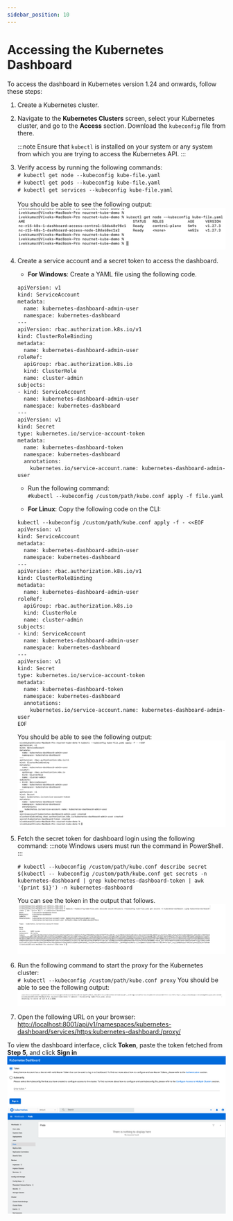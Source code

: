 ```yaml
---
sidebar_position: 10
---
```

# Accessing the Kubernetes Dashboard

To access the dashboard in Kubernetes version 1.24 and onwards, follow these steps:

1. Create a Kubernetes cluster.
2. Navigate to the **Kubernetes Clusters** screen, select your Kubernetes cluster, and go to the **Access** section. Download the `kubeconfig` file from there.
	
	 :::note
	Ensure that `kubectl` is installed on your system or any system from which you are trying to access the Kubernetes API.
	 :::
3. Verify access by running the following commands: <br/>
	`# kubectl get node --kubeconfig kube-file.yaml`<br/>
	`# kubectl get pods --kubeconfig kube-file.yaml`<br/>
	`# kubectl get services --kubeconfig kube-file.yaml`<br/><br/>
	You should be able to see the following output:
	![outputkube1](img/outputkube1.png)
4.  Create a service account and a secret token to access the dashboard.
	- **For Windows**: Create a YAML file using the following code. 
	```
	apiVersion: v1
	kind: ServiceAccount
	metadata:
	  name: kubernetes-dashboard-admin-user
	  namespace: kubernetes-dashboard
	---
	apiVersion: rbac.authorization.k8s.io/v1
	kind: ClusterRoleBinding
	metadata:
	  name: kubernetes-dashboard-admin-user
	roleRef:
	  apiGroup: rbac.authorization.k8s.io
	  kind: ClusterRole
	  name: cluster-admin
	subjects:
	- kind: ServiceAccount
	  name: kubernetes-dashboard-admin-user
	  namespace: kubernetes-dashboard
	---
	apiVersion: v1
	kind: Secret
	type: kubernetes.io/service-account-token
	metadata:
	  name: kubernetes-dashboard-token
	  namespace: kubernetes-dashboard
	  annotations:
	    kubernetes.io/service-account.name: kubernetes-dashboard-admin-user
	```
	- Run the following command:<br/>
		 `#kubectl --kubeconfig /custom/path/kube.conf apply -f file.yaml`

	- **For Linux**: Copy the following code on the CLI:<br/>
	```
	kubectl --kubeconfig /custom/path/kube.conf apply -f - <<EOF
	apiVersion: v1
	kind: ServiceAccount
	metadata:
	  name: kubernetes-dashboard-admin-user
	  namespace: kubernetes-dashboard
	---
	apiVersion: rbac.authorization.k8s.io/v1
	kind: ClusterRoleBinding
	metadata:
	  name: kubernetes-dashboard-admin-user
	roleRef:
	  apiGroup: rbac.authorization.k8s.io
	  kind: ClusterRole
	  name: cluster-admin
	subjects:
	- kind: ServiceAccount
	  name: kubernetes-dashboard-admin-user
	  namespace: kubernetes-dashboard
	---
	apiVersion: v1
	kind: Secret
	type: kubernetes.io/service-account-token
	metadata:
	  name: kubernetes-dashboard-token
	  namespace: kubernetes-dashboard
	  annotations:
	    kubernetes.io/service-account.name: kubernetes-dashboard-admin-user
	EOF
	```

	You should be able to see the following output:
	![outputkube2](img/outputkube2.png)

 5. Fetch the secret token for dashboard login using the following command:
	:::note
	Windows users must run the command in PowerShell.
	:::
	
	```
	# kubectl --kubeconfig /custom/path/kube.conf describe secret $(kubectl -- kubeconfig /custom/path/kube.conf get secrets -n kubernetes-dashboard | grep kubernetes-dashboard-token | awk '{print $1}') -n kubernetes-dashboard
	```
	You can see the token in the output that follows.
![outputkube3](img/outputkube3.png)
6. Run the following command to start the proxy for the Kubernetes cluster: <br/>
	`# kubectl --kubeconfig /custom/path/kube.conf proxy`
	You should be able to see the following output:
![outputkube4](img/outputkube4.png)

7. Open the following URL on your browser:
	[http://localhost:8001/api/v1/namespaces/kubernetes-dashboard/services/https:kubernetes-dashboard:/proxy/](http://localhost:8001/api/v1/namespaces/kubernetes-dashboard/services/https:kubernetes-dashboard:/proxy/)

To view the dashboard interface, click **Token**, paste the token fetched from **Step 5**, and click **Sign in**
![tokenkube](img/tokenkube.png)
![podkube](img/podkube.png)